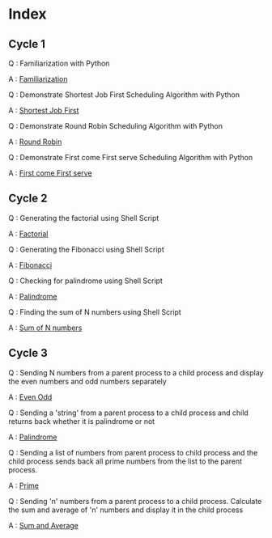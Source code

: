 # Index

## Cycle 1

Q : Familiarization with Python

A : [Familiarization](./cycle1/simple.py)

Q : Demonstrate Shortest Job First Scheduling Algorithm with Python

A : [Shortest Job First](./cycle1/sjf.py) 

Q : Demonstrate Round Robin Scheduling Algorithm with Python

A : [Round Robin](./cycle1/rr.py) 

Q : Demonstrate First come First serve Scheduling Algorithm with Python

A : [First come First serve](./cycle1/fcfs.py) 

## Cycle 2

Q : Generating the factorial using Shell Script

A : [Factorial](./cycle2/factorial.sh)

Q : Generating the Fibonacci using Shell Script

A : [Fibonacci](./cycle2/fibonacci.sh)

Q : Checking for palindrome using Shell Script

A : [Palindrome](./cycle2/palindrome.sh)

Q : Finding the sum of N numbers using Shell Script

A : [Sum of N numbers](./cycle2/sumN.sh)

## Cycle 3

Q : Sending N numbers from a parent process to a child process and display the even numbers
and odd numbers separately

A : [Even Odd](./cycle3/evenOdd.py)

Q : Sending a 'string' from a parent process to a child process and child returns back whether it
is palindrome or not

A : [Palindrome](./cycle3/palindrome.py)

Q : Sending a list of numbers from parent process to child process and the child process sends
back all prime numbers from the list to the parent process.

A : [Prime](./cycle3/prime.py)

Q : Sending 'n' numbers from a parent process to a child process. Calculate the sum and average
of 'n' numbers and display it in the child process

A : [Sum and Average](./cycle3/sumAvg.py)


